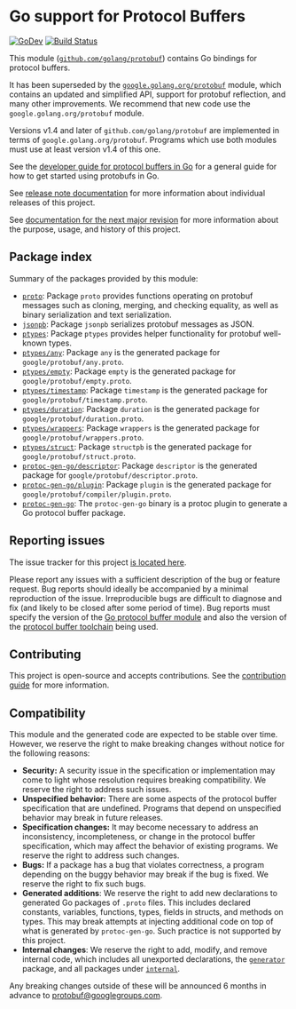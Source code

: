 # Go support for Protocol Buffers

[![GoDev](https://img.shields.io/static/v1?label=godev&message=reference&color=00add8)](https://pkg.go.dev/mod/github.com/golang/protobuf)
[![Build Status](https://travis-ci.org/golang/protobuf.svg?branch=master)](https://travis-ci.org/golang/protobuf)

This module
([`github.com/golang/protobuf`](https://pkg.go.dev/mod/github.com/golang/protobuf))
contains Go bindings for protocol buffers.

It has been superseded by the
[`google.golang.org/protobuf`](https://pkg.go.dev/mod/google.golang.org/protobuf)
module, which contains an updated and simplified API,
support for protobuf reflection, and many other improvements.
We recommend that new code use the `google.golang.org/protobuf` module.

Versions v1.4 and later of `github.com/golang/protobuf` are implemented
in terms of `google.golang.org/protobuf`.
Programs which use both modules must use at least version v1.4 of this one.

See the
[developer guide for protocol buffers in Go](https://developers.google.com/protocol-buffers/docs/gotutorial)
for a general guide for how to get started using protobufs in Go.

See
[release note documentation](https://github.com/jiangtao6888/protobuf/releases)
for more information about individual releases of this project.

See
[documentation for the next major revision](https://pkg.go.dev/mod/google.golang.org/protobuf)
for more information about the purpose, usage, and history of this project.

## Package index

Summary of the packages provided by this module:

*   [`proto`](https://pkg.go.dev/github.com/jiangtao6888/protobuf/proto): Package
    `proto` provides functions operating on protobuf messages such as cloning,
    merging, and checking equality, as well as binary serialization and text
    serialization.
*   [`jsonpb`](https://pkg.go.dev/github.com/jiangtao6888/protobuf/jsonpb): Package
    `jsonpb` serializes protobuf messages as JSON.
*   [`ptypes`](https://pkg.go.dev/github.com/jiangtao6888/protobuf/ptypes): Package
    `ptypes` provides helper functionality for protobuf well-known types.
*   [`ptypes/any`](https://pkg.go.dev/github.com/jiangtao6888/protobuf/ptypes/any):
    Package `any` is the generated package for `google/protobuf/any.proto`.
*   [`ptypes/empty`](https://pkg.go.dev/github.com/jiangtao6888/protobuf/ptypes/empty):
    Package `empty` is the generated package for `google/protobuf/empty.proto`.
*   [`ptypes/timestamp`](https://pkg.go.dev/github.com/jiangtao6888/protobuf/ptypes/timestamp):
    Package `timestamp` is the generated package for
    `google/protobuf/timestamp.proto`.
*   [`ptypes/duration`](https://pkg.go.dev/github.com/jiangtao6888/protobuf/ptypes/duration):
    Package `duration` is the generated package for
    `google/protobuf/duration.proto`.
*   [`ptypes/wrappers`](https://pkg.go.dev/github.com/jiangtao6888/protobuf/ptypes/wrappers):
    Package `wrappers` is the generated package for
    `google/protobuf/wrappers.proto`.
*   [`ptypes/struct`](https://pkg.go.dev/github.com/jiangtao6888/protobuf/ptypes/struct):
    Package `structpb` is the generated package for
    `google/protobuf/struct.proto`.
*   [`protoc-gen-go/descriptor`](https://pkg.go.dev/github.com/jiangtao6888/protobuf/protoc-gen-go/descriptor):
    Package `descriptor` is the generated package for
    `google/protobuf/descriptor.proto`.
*   [`protoc-gen-go/plugin`](https://pkg.go.dev/github.com/jiangtao6888/protobuf/protoc-gen-go/plugin):
    Package `plugin` is the generated package for
    `google/protobuf/compiler/plugin.proto`.
*   [`protoc-gen-go`](https://pkg.go.dev/github.com/jiangtao6888/protobuf/protoc-gen-go):
    The `protoc-gen-go` binary is a protoc plugin to generate a Go protocol
    buffer package.

## Reporting issues

The issue tracker for this project
[is located here](https://github.com/jiangtao6888/protobuf/issues).

Please report any issues with a sufficient description of the bug or feature
request. Bug reports should ideally be accompanied by a minimal reproduction of
the issue. Irreproducible bugs are difficult to diagnose and fix (and likely to
be closed after some period of time). Bug reports must specify the version of
the
[Go protocol buffer module](https://github.com/protocolbuffers/protobuf-go/releases)
and also the version of the
[protocol buffer toolchain](https://github.com/protocolbuffers/protobuf/releases)
being used.

## Contributing

This project is open-source and accepts contributions. See the
[contribution guide](https://github.com/jiangtao6888/protobuf/blob/master/CONTRIBUTING.md)
for more information.

## Compatibility

This module and the generated code are expected to be stable over time. However,
we reserve the right to make breaking changes without notice for the following
reasons:

*   **Security:** A security issue in the specification or implementation may
    come to light whose resolution requires breaking compatibility. We reserve
    the right to address such issues.
*   **Unspecified behavior:** There are some aspects of the protocol buffer
    specification that are undefined. Programs that depend on unspecified
    behavior may break in future releases.
*   **Specification changes:** It may become necessary to address an
    inconsistency, incompleteness, or change in the protocol buffer
    specification, which may affect the behavior of existing programs. We
    reserve the right to address such changes.
*   **Bugs:** If a package has a bug that violates correctness, a program
    depending on the buggy behavior may break if the bug is fixed. We reserve
    the right to fix such bugs.
*   **Generated additions**: We reserve the right to add new declarations to
    generated Go packages of `.proto` files. This includes declared constants,
    variables, functions, types, fields in structs, and methods on types. This
    may break attempts at injecting additional code on top of what is generated
    by `protoc-gen-go`. Such practice is not supported by this project.
*   **Internal changes**: We reserve the right to add, modify, and remove
    internal code, which includes all unexported declarations, the
    [`generator`](https://pkg.go.dev/github.com/jiangtao6888/protobuf/protoc-gen-go/generator)
    package, and all packages under
    [`internal`](https://pkg.go.dev/github.com/jiangtao6888/protobuf/internal).

Any breaking changes outside of these will be announced 6 months in advance to
[protobuf@googlegroups.com](https://groups.google.com/forum/#!forum/protobuf).
